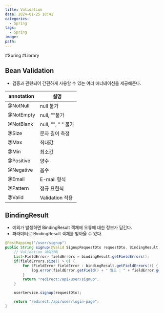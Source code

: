 ```yaml
---
title: Validation
date: 2024-01-25 10:41
categories:
  - Spring
tags:
  - Spring
image: 
path:
---
```

#Spring #Library 

## Bean Validation
+ 검증과 관련되어 간편하게 사용할 수 있는 여러 애너테이션을 제공해준다.

| annotation | 설명               |
| ---------- | ---------------- |
| @NotNull   | null 불가          |
| @NotEmpty  | null, ""불가       |
| @NotBlank  | null, "", " " 불가 |
| @Size      | 문자 길이 측정         |
| @Max       | 최대값              |
| @Min       | 최소값              |
| @Positive  | 양수               |
| @Negative  | 음수               |
| @Email     | E-mail 형식        |
| @Pattern   | 정규 표현식           |
| @Valid     | Validation 적용    |

## BindingResult
- 예외가 발생하면 BindingResult 객체에 오류에 대한 정보가 담긴다.
- 파라미터로 BindingResult 객체를 받아올 수 있다.

```java
@PostMapping("/user/signup")
public String signup(@Valid SignupRequestDto requestDto, BindingResult bindingResult) {
    // Validation 예외처리
    List<FieldError> fieldErrors = bindingResult.getFieldErrors();
    if(fieldErrors.size() > 0) {
        for (FieldError fieldError : bindingResult.getFieldErrors()) {
            log.error(fieldError.getField() + " 필드 : " + fieldError.getDefaultMessage());
        }
        return "redirect:/api/user/signup";
    }

    userService.signup(requestDto);

    return "redirect:/api/user/login-page";
}
```
